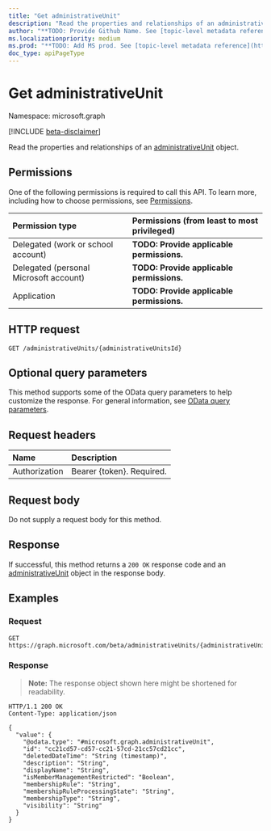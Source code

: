 ```yaml
---
title: "Get administrativeUnit"
description: "Read the properties and relationships of an administrativeUnit object."
author: "**TODO: Provide Github Name. See [topic-level metadata reference](https://msgo.azurewebsites.net/add/document/guidelines/metadata.html#topic-level-metadata)**"
ms.localizationpriority: medium
ms.prod: "**TODO: Add MS prod. See [topic-level metadata reference](https://msgo.azurewebsites.net/add/document/guidelines/metadata.html#topic-level-metadata)**"
doc_type: apiPageType
---
```


# Get administrativeUnit
Namespace: microsoft.graph

[!INCLUDE [beta-disclaimer](../../includes/beta-disclaimer.md)]

Read the properties and relationships of an [administrativeUnit](../resources/administrativeunit.md) object.

## Permissions
One of the following permissions is required to call this API. To learn more, including how to choose permissions, see [Permissions](/graph/permissions-reference).

|Permission type|Permissions (from least to most privileged)|
|:---|:---|
|Delegated (work or school account)|**TODO: Provide applicable permissions.**|
|Delegated (personal Microsoft account)|**TODO: Provide applicable permissions.**|
|Application|**TODO: Provide applicable permissions.**|

## HTTP request

<!-- {
  "blockType": "ignored"
}
-->
``` http
GET /administrativeUnits/{administrativeUnitsId}
```

## Optional query parameters
This method supports some of the OData query parameters to help customize the response. For general information, see [OData query parameters](/graph/query-parameters).

## Request headers
|Name|Description|
|:---|:---|
|Authorization|Bearer {token}. Required.|

## Request body
Do not supply a request body for this method.

## Response

If successful, this method returns a `200 OK` response code and an [administrativeUnit](../resources/administrativeunit.md) object in the response body.

## Examples

### Request
<!-- {
  "blockType": "request",
  "name": "get_administrativeunit"
}
-->
``` http
GET https://graph.microsoft.com/beta/administrativeUnits/{administrativeUnitsId}
```


### Response
>**Note:** The response object shown here might be shortened for readability.
<!-- {
  "blockType": "response",
  "truncated": true,
  "@odata.type": "microsoft.graph.administrativeUnit"
}
-->
``` http
HTTP/1.1 200 OK
Content-Type: application/json

{
  "value": {
    "@odata.type": "#microsoft.graph.administrativeUnit",
    "id": "cc21cd57-cd57-cc21-57cd-21cc57cd21cc",
    "deletedDateTime": "String (timestamp)",
    "description": "String",
    "displayName": "String",
    "isMemberManagementRestricted": "Boolean",
    "membershipRule": "String",
    "membershipRuleProcessingState": "String",
    "membershipType": "String",
    "visibility": "String"
  }
}
```

